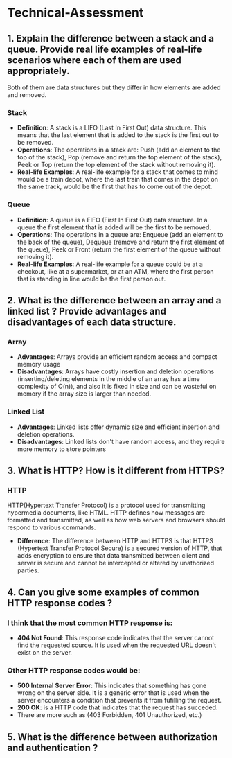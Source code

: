 # Technical-Assessment

## 1. Explain the difference between a stack and a queue. Provide real life examples of real-life scenarios where each of them are used appropriately.

Both of them are data structures but they differ in how elements are added and removed.

### Stack
- **Definition**: A stack is a LIFO (Last In First Out) data structure. This means that the last element that is added to the stack is the first out to be removed.
- **Operations**: The operations in a stack are: Push (add an element to the top of the stack), Pop (remove and return the top element of the stack), Peek or Top (return the top element of the stack without removing it).
- **Real-life Examples**: A real-life example for a stack that comes to mind would be a train depot, where the last train that comes in the depot on the same track, would be the first that has to come out of the depot.

### Queue
- **Definition**: A queue is a FIFO (First In First Out) data structure. In a queue the first element that is added will be the first to be removed.
- **Operations**: The operations in a queue are: Enqueue (add an element to the back of the queue), Dequeue (remove and return the first element of the queue), Peek or Front (return the first element of the queue without removing it).
- **Real-life Examples**: A real-life example for a queue could be at a checkout, like at a supermarket, or at an ATM, where the first person that is standing in line would be the first person out.

## 2. What is the difference between an array and a linked list ? Provide advantages and disadvantages of each data structure.

### Array
- **Advantages**: Arrays provide an efficient random access and compact memory usage
- **Disadvantages**: Arrays have costly insertion and deletion operations (inserting/deleting elements in the middle of an array has a time complexity of O(n)), and also it is fixed in size and can be wasteful on memory if the array size is larger than needed.

### Linked List
- **Advantages**: Linked lists offer dynamic size and efficient insertion and deletion operations.
- **Disadvantages**: Linked lists don't have random access, and they require more memory to store pointers

## 3. What is HTTP? How is it different from HTTPS?

### HTTP
HTTP(Hypertext Transfer Protocol) is a protocol used for transmitting hypermedia documents, like HTML. HTTP defines how messages are formatted and transmitted, as well as how web servers and browsers should respond to various commands.

- **Difference**: The difference between HTTP and HTTPS is that HTTPS (Hypertext Transfer Protocol Secure) is a secured version of HTTP, that adds encryption to ensure that data transmitted between client and server is secure and cannot be intercepted or altered by unathorized parties.

## 4. Can you give some examples of common HTTP response codes ?
### I think that the most common HTTP response is:
- **404 Not Found**: This response code indicates that the server cannot find the requested source. It is used when the requested URL doesn't exist on the server.
### Other HTTP response codes would be:
- **500 Internal Server Error**: This indicates that something has gone wrong on the server side. It is a generic error that is used when the server encounters a condition that prevents it from fufilling the request.
- **200 OK**: is a HTTP code that indicates that the request has succeded.
- There are more such as (403 Forbidden, 401 Unauthorized, etc.)

## 5. What is the difference between authorization and authentication ?
